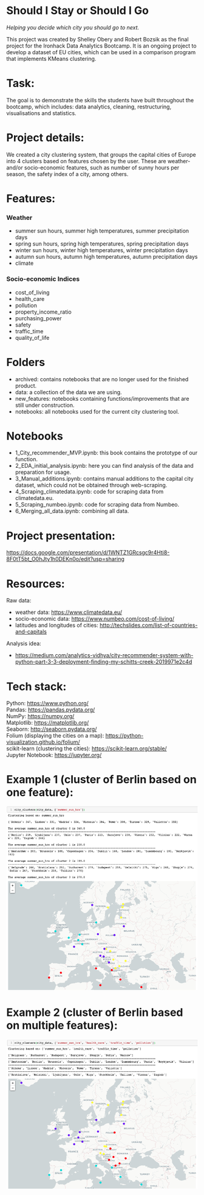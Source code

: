 # Should I Stay or Should I Go
*Helping you decide which city you should go to next.*

This project was created by Shelley Obery and Robert Bozsik as the final project for the Ironhack Data Analytics Bootcamp. It is an ongoing project to develop a dataset of EU cities, which can be used in a comparison program that implements KMeans clustering.

# Task:
The goal is to demonstrate the skills the students have built throughout the bootcamp, which includes: data analytics, cleaning, restructuring, visualisations and statistics.

# Project details:
We created a city clustering system, that groups the capital cities of Europe into 4 clusters based on features chosen by the user. These are weather- and/or socio-economic features, such as number of sunny hours per season, the safety index of a city, among others.

# Features:
### Weather
 - summer sun hours, summer high temperatures, summer precipitation days
 - spring sun hours, spring high temperatures, spring precipitation days
 - winter sun hours, winter high temperatures, winter precipitation days
 - autumn sun hours, autumn high temperatures, autumn precipitation days
 - climate
 
### Socio-economic Indices
 - cost_of_living
 - health_care
 - pollution
 - property_income_ratio
 - purchasing_power
 - safety
 - traffic_time
 - quality_of_life
 
# Folders
- archived: contains notebooks that are no longer used for the finished product.
- data: a collection of the data we are using.
- new_features: notebooks containing functions/improvements that are still under construction.
- notebooks: all notebooks used for the current city clustering tool.

# Notebooks
- 1_City_recommender_MVP.ipynb: this book contains the prototype of our function.
- 2_EDA_initial_analysis.ipynb: here you can find analysis of the data and preparation for usage.
- 3_Manual_additions.ipynb: contains manual additions to the capital city dataset, which could not be obtained through web-scraping.
- 4_Scraping_climatedata.ipynb: code for scraping data from climatedata.eu.
- 5_Scraping_numbeo.ipynb: code for scraping data from Numbeo.
- 6_Merging_all_data.ipynb: combining all data.


# Project presentation:
https://docs.google.com/presentation/d/1WNTZ1GRcsgc9r4Hti8-8F0tT5bt_O0hJty1h0DEKn0o/edit?usp=sharing

# Resources:
Raw data:
 - weather data: https://www.climatedata.eu/
 - socio-economic data: https://www.numbeo.com/cost-of-living/
 - latitudes and longitudes of cities: http://techslides.com/list-of-countries-and-capitals

Analysis idea:
 - https://medium.com/analytics-vidhya/city-recommender-system-with-python-part-3-3-deployment-finding-my-schitts-creek-2019971e2c4d
 
# Tech stack:
Python: https://www.python.org/ \
Pandas: https://pandas.pydata.org/ \
NumPy: https://numpy.org/ \
Matplotlib: https://matplotlib.org/ \
Seaborn: http://seaborn.pydata.org/ \
Folium (displaying the cities on a map): https://python-visualization.github.io/folium/ \
scikit-learn (clustering the cities): https://scikit-learn.org/stable/ \
Jupyter Notebook: https://jupyter.org/

# Example 1 (cluster of Berlin based on one feature):
![summer sun hrs example](/images/summer_sun_hrs_example.png)

# Example 2 (cluster of Berlin based on multiple features):
![multiple features example](/images/multiple_features_example.png)
